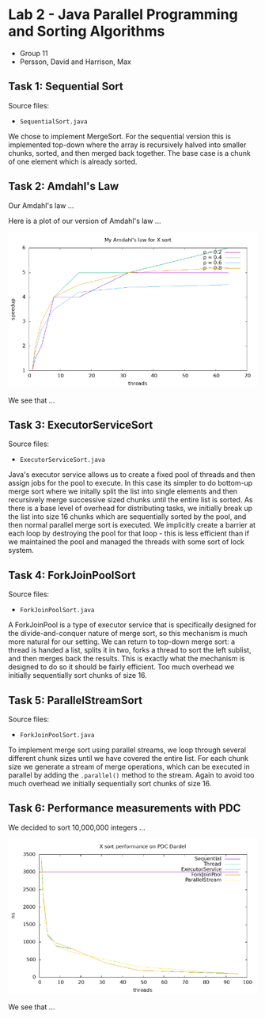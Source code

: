# Lab 2 - Java Parallel Programming and Sorting Algorithms
- Group 11
- Persson, David and Harrison, Max

## Task 1: Sequential Sort
Source files:

- `SequentialSort.java`

We chose to implement MergeSort. For the sequential version this is implemented top-down where the array is recursively halved into smaller chunks, sorted, and then merged back together. The base case is a chunk of one element which is already sorted.

## Task 2: Amdahl's Law

Our Amdahl's law ...

Here is a plot of our version of Amdahl's law ...

![amdahl's law plot](data/amdahl.png)

We see that ...

## Task 3: ExecutorServiceSort

Source files:

- `ExecutorServiceSort.java`

Java's executor service allows us to create a fixed pool of threads and then assign jobs for the pool to execute. In this case its simpler to do bottom-up merge sort where we initally split the list into single elements and then recursively merge successive sized chunks until the entire list is sorted. As there is a base level of overhead for distributing tasks, we initially break up the list into size 16 chunks which are sequentially sorted by the pool, and then normal parallel merge sort is executed. We implicitly create a barrier at each loop by destroying the pool for that loop - this is less efficient than if we maintained the pool and managed the threads with some sort of lock system.

## Task 4: ForkJoinPoolSort

Source files:

- `ForkJoinPoolSort.java`

A ForkJoinPool is a type of executor service that is specifically designed for the divide-and-conquer nature of merge sort, so this mechanism is much more natural for our setting. We can return to top-down merge sort: a thread is handed a list, splits it in two, forks a thread to sort the left sublist, and then merges back the results. This is exactly what the mechanism is designed to do so it should be fairly efficient. Too much overhead we initially sequentially sort chunks of size 16.

## Task 5: ParallelStreamSort

Source files:

- `ForkJoinPoolSort.java`

To implement merge sort using parallel streams, we loop through several different chunk sizes until we have covered the entire list. For each chunk size we generate a stream of merge operations, which can be executed in parallel by adding the `.parallel()` method to the stream. Again to avoid too much overhead we initially sequentially sort chunks of size 16.

## Task 6: Performance measurements with PDC

We decided to sort 10,000,000 integers ...

![pdc plot](data/pdc.png)

We see that ...
